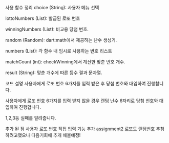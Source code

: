 사용 함수 정리
choice (String): 사용자 메뉴 선택

lottoNumbers (List<int>): 발급된 로또 번호

winningNumbers (List<int>): 비교용 당첨 번호.

random (Random): dart:math에서 제공하는 난수 생성기.

numbers (List<int>): 각 함수 내 임시로 사용하는 번호 리스트

matchCount (int): checkWinning에서 계산한 맞춘 번호 개수.

result (String): 맞춘 개수에 따른 등수 결과 문자열.

코드 설명
사용자에게 로또 번호 6가지를 입력 받은 후 당첨 번호와 대입하여 진행합니다.

사용자에게 로또 번호 6가지를 입력 받지 않을 경우 랜덤 난수 6자리로 당첨 번호와 대입하여 진행합니다.

1,2,3등 실패를 알려줍니다.

추가 된 점
사용자 로또 번호 직접 입력 기능 추가 assignment2
로또도 랜덤번호 추첨하려고했으나 다음기회에 추개 해볼예정!